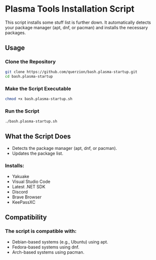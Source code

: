# Plasma Tools Installation Script
This script installs some stuff list is further down. 
It automatically detects your package manager (apt, dnf, or pacman) and installs the necessary packages.

## Usage
### Clone the Repository
```bash
git clone https://github.com/querzion/bash.plasma-startup.git
cd bash.plasma-startup
```

### Make the Script Executable
```bash
chmod +x bash.plasma-startup.sh
```

### Run the Script
```bash
./bash.plasma-startup.sh
```

## What the Script Does
- Detects the package manager (apt, dnf, or pacman).
- Updates the package list.
### Installs:
  - Yakuake
  - Visual Studio Code
  - Latest .NET SDK
  - Discord
  - Brave Browser
  - KeePassXC

## Compatibility
### The script is compatible with:

- Debian-based systems (e.g., Ubuntu) using apt.
- Fedora-based systems using dnf.
- Arch-based systems using pacman.

